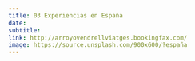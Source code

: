 ```yaml
---
title: 03 Experiencias en España
date:
subtitle:
link: http://arroyovendrellviatges.bookingfax.com/
image: https://source.unsplash.com/900x600/?españa
---
```

